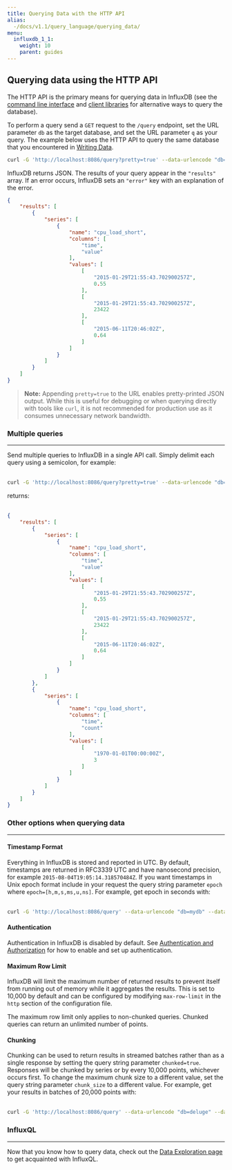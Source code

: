 ```yaml
---
title: Querying Data with the HTTP API
alias:
  -/docs/v1.1/query_language/querying_data/
menu:
  influxdb_1_1:
    weight: 10
    parent: guides
---
```


## Querying data using the HTTP API
The HTTP API is the primary means for querying data in InfluxDB (see the [command line interface](/influxdb/v1.1/tools/shell/) and [client libraries](/influxdb/v1.1/tools/api_client_libraries/) for alternative ways to query the database).

To perform a query send a `GET` request to the `/query` endpoint, set the URL parameter `db` as the target database, and set the URL parameter `q` as your query.
The example below uses the HTTP API to query the same database that you encountered in [Writing Data](/influxdb/v1.1/guides/writing_data/).
<br>
```bash
curl -G 'http://localhost:8086/query?pretty=true' --data-urlencode "db=mydb" --data-urlencode "q=SELECT \"value\" FROM \"cpu_load_short\" WHERE \"region\"='us-west'"
```

InfluxDB returns JSON.
The results of your query appear in the `"results"` array.
If an error occurs, InfluxDB sets an `"error"` key with an explanation of the error.
<br>

```json
{
    "results": [
        {
            "series": [
                {
                    "name": "cpu_load_short",
                    "columns": [
                        "time",
                        "value"
                    ],
                    "values": [
                        [
                            "2015-01-29T21:55:43.702900257Z",
                            0.55
                        ],
                        [
                            "2015-01-29T21:55:43.702900257Z",
                            23422
                        ],
                        [
                            "2015-06-11T20:46:02Z",
                            0.64
                        ]
                    ]
                }
            ]
        }
    ]
}
```

> **Note:** Appending `pretty=true` to the URL enables pretty-printed JSON output.
While this is useful for debugging or when querying directly with tools like `curl`, it is not recommended for production use as it consumes unnecessary network bandwidth.

### Multiple queries
---
Send multiple queries to InfluxDB in a single API call.
Simply delimit each query using a semicolon, for example:  
<br>
```bash
curl -G 'http://localhost:8086/query?pretty=true' --data-urlencode "db=mydb" --data-urlencode "q=SELECT \"value\" FROM \"cpu_load_short\" WHERE \"region\"='us-west';SELECT count(\"value\") FROM \"cpu_load_short\" WHERE \"region\"='us-west'"
```

returns:  
<br>
```json
{
    "results": [
        {
            "series": [
                {
                    "name": "cpu_load_short",
                    "columns": [
                        "time",
                        "value"
                    ],
                    "values": [
                        [
                            "2015-01-29T21:55:43.702900257Z",
                            0.55
                        ],
                        [
                            "2015-01-29T21:55:43.702900257Z",
                            23422
                        ],
                        [
                            "2015-06-11T20:46:02Z",
                            0.64
                        ]
                    ]
                }
            ]
        },
        {
            "series": [
                {
                    "name": "cpu_load_short",
                    "columns": [
                        "time",
                        "count"
                    ],
                    "values": [
                        [
                            "1970-01-01T00:00:00Z",
                            3
                        ]
                    ]
                }
            ]
        }
    ]
}
```

### Other options when querying data
---
#### Timestamp Format
Everything in InfluxDB is stored and reported in UTC.
By default, timestamps are returned in RFC3339 UTC and have nanosecond precision, for example `2015-08-04T19:05:14.318570484Z`.
If you want timestamps in Unix epoch format include in your request the query string parameter `epoch` where `epoch=[h,m,s,ms,u,ns]`.
For example, get epoch in seconds with:  
<br>
```bash
curl -G 'http://localhost:8086/query' --data-urlencode "db=mydb" --data-urlencode "epoch=s" --data-urlencode "q=SELECT \"value\" FROM \"cpu_load_short\" WHERE \"region\"='us-west'"
```

#### Authentication
Authentication in InfluxDB is disabled by default.
See [Authentication and Authorization](/influxdb/v1.1/query_language/authentication_and_authorization/) for how to enable and set up authentication.

#### Maximum Row Limit
InfluxDB will limit the maximum number of returned results to prevent itself from running out of memory while it aggregates the results. This is set to 10,000 by default and can be configured by modifying `max-row-limit` in the `http` section of the configuration file.

The maximum row limit only applies to non-chunked queries. Chunked queries can return an unlimited number of points.

#### Chunking
Chunking can be used to return results in streamed batches rather than as a single response by setting the query string parameter `chunked=true`. Responses will be chunked by series or by every 10,000 points, whichever occurs first. To change the maximum chunk size to a different value, set the query string parameter `chunk_size` to a different value.
For example, get your results in batches of 20,000 points with:  
<br>
```bash
curl -G 'http://localhost:8086/query' --data-urlencode "db=deluge" --data-urlencode "chunked=true" --data-urlencode "chunk_size=20000" --data-urlencode "q=SELECT * FROM liters"
```

### InfluxQL
---
Now that you know how to query data, check out the [Data Exploration page](/influxdb/v1.1/query_language/data_exploration/) to get acquainted with InfluxQL.
